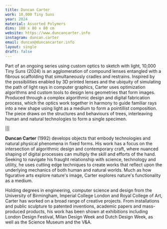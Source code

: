 ```yaml
---
title: Duncan Carter
work: 10,000 Tiny Suns
year: 2024
material: Assorted Polymers
dims: 180 x 80 x 80 cm 
website: https://www.duncancarter.info
instagram: duncan.carter
email: duncan@duncancarter.info
layout: single
draft: false
---
```


Part of an ongoing series using custom optics to sketch with light, 10,000 Tiny Suns (2024) is an agglomeration of compound lenses entangled with a fibrous scaffolding that simultaneously cradles and restrains. Inspired by the possibilities enabled by 3D printed lenses and the ubiquity of simulating the path of light rays in computer graphics, Carter uses optimization algorithms and custom tools to design lens geometries that form images. Produced through a complex algorithmic design and digital fabrication process, which the optics work together in harmony to guide familiar rays into a new shape using light as a medium to form a pointillist composition. The piece draws on the structures and behaviours of trees, interleaving human and natural technologies to form a single specimen.

|||

<b>Duncan Carter</b> (1992) develops objects that embody technologies and natural physical phenomena in fixed forms. His work has a focus on the intersection of algorithmic design and contemporary craft, where nuanced shaping of digital processes can multiply the skill and efforts of the hand. Seeking to navigate his fraught relationship with science, technology and utility, he uses cutting edge techniques to create works that reflect upon the underlying mechanics of both human and natural worlds. Much as how figurative arts explore nature's image, Carter explores nature's functionality as a medium.

Holding degrees in engineering, computer science and design from the University of Birmingham, Imperial College London and Royal College of Art, Carter has worked on a broad range of creative projects. From installations and public sculpture to patented inventions, academic papers and mass-produced products, his work has been shown at exhibitions including London Design Festival, Milan Design Week and Dutch Design Week, as well as the Science Museum and the V&A.
